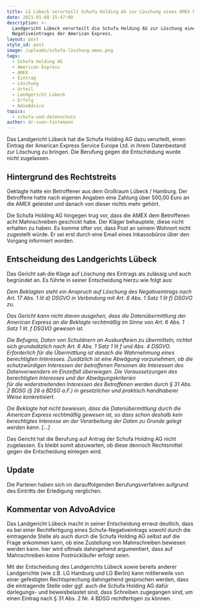 ```yaml
---
title: LG Lübeck verurteilt Schufa Holding AG zur Löschung eines AMEX Eintrags
date: 2021-01-08 15:47:00
description: >-
  Landgericht Lübeck verurteilt die Schufa Holding AG zur Löschung eines
  Negativeintrages der American Express.
layout: post
style_id: post
image: /uploads/schufa-löschung-amex.png
tags:
  - Schufa Holding AG
  - American Express
  - AMEX
  - Eintrag
  - Löschung
  - Urteil
  - Landgericht Lübeck
  - Erfolg
  - AdvoAdvice
topics:
  - schufa-und-datenschutz
author: dr-sven-tintemann
---
```

Das Landgericht Lübeck hat die Schufa Holding AG dazu verurteilt, einen Eintrag der American Express Service Europe Ltd. in ihrem Datenbestand zur Löschung zu bringen. Die Berufung gegen die Entscheidung wurde nicht zugelassen.&nbsp;

## Hintergrund des Rechtstreits

Geklagte hatte ein Betroffener aus dem Gro&szlig;raum Lübeck / Hamburg. Der Betroffene hatte nach eigenen Angaben eine Zahlung über 500,00 Euro an die AMEX geleistet und danach von dieser nichts mehr gehört.&nbsp;

Die Schufa Holding AG hingegen trug vor, dass die AMEX dem Betroffenen acht Mahnschreiben geschickt habe. Der Kläger behauptete, diese nicht erhalten zu haben. Es komme öfter vor, dass Post an seinem Wohnort nicht zugestellt würde. Er sei erst durch eine Email eines Inkassobüros über den Vorgang informiert worden.&nbsp;

## Entscheidung des Landgerichts Lübeck

Das Gericht sah die Klage auf Löschung des Eintrags als zulässig und auch begründet an. Es führte in seiner Entscheidung hierzu wie folgt aus:&nbsp;

*Dem Beklagten steht ein Anspruch auf Löschung des Negativeintrags nach Art. 17 Abs. 1 lit d) DSGVO in Verbindung mit Art. 6 Abs. 1 Satz 1 lit f) DSGVO zu.*

*Das Gericht kann nicht davon ausgehen, dass die Datenübermittlung der American Express an die Beklagte rechtmä&szlig;ig im Sinne von Art. 6 Abs. 1 Satz 1 lit. f DSGVO gewesen ist.*

*Die Befugnis, Daten von Schuldnern an Auskunfteien zu übermitteln, richtet sich grundsätzlich nach Art. 6 Abs. 1 Satz 1 lit f und Abs. 4 DSGVO. Erforderlich für die Übermittlung ist danach die Wahrnehmung eines berechtigten Interesses. Zusätzlich ist eine Abwägung vorzunehmen, ob die schutzwürdigen Interessen der betroffenen Personen die Interessen des Datenverwenders im Einzelfall überwiegen. Die Voraussetzungen des berechtigten Interesses und der Abwägungskriterien<br>für die widerstreitenden Interessen des Betroffenen werden durch &sect; 31 Abs. 2 BDSG (&sect; 28 a BDSG a.F.) in gesetzlicher und praktisch handhaberer Weise konkretisiert.*

*Die Beklagte hat nicht bewiesen, dass die Datenübermittlung durch die American Express rechtmä&szlig;ig gewesen ist, so dass schon deshalb kein berechtigtes Interesse an der Verarbeitung der Daten zu Grunde gelegt werden kann. \[…\]*

Das Gericht hat die Berufung auf Antrag der Schufa Holding AG nicht zugelassen. Es bleibt somit abzuwarten, ob diese dennoch Rechtsmittel gegen die Entscheidung einlegen wird.&nbsp;

## Update

Die Parteien haben sich im darauffolgenden Berufungsverfahren aufgrund des Eintritts der Erledigung verglichen.&nbsp;

## Kommentar von AdvoAdvice

Das Landgericht Lübeck macht in seiner Entscheidung erneut deutlich, dass es bei einer Rechtfertigung eines Schufa-Negativeintrags sowohl durch die eintragende Stelle als auch durch die Schufa Holding AG selbst auf die Frage ankommen kann, ob eine Zustellung von Mahnschreiben bewiesen werden kann. hier wird oftmals dahingehend argumentiert, dass auf Mahnschreiben keine Postrückläufer erfolgt seien.&nbsp;

Mit der Entscheidung des Landgerichts Lübeck sowie bereits anderer Landgerichte (wie z.B. LG Hamburg und LG Berlin) kann mittlerweile von einer gefestigten Rechtsprechung dahingehend gesprochen werden, dass die eintragende Stelle oder ggf. auch die Schufa Holding AG dafür darlegungs- und beweisbelastet sind, dass Schreiben zugegangen sind, um einen Eintrag nach &sect; 31 Abs. 2 Nr. 4 BDSG rechtfertigen zu können.

## &nbsp;

